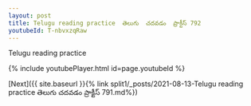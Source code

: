 ```yaml
---
layout: post
title: Telugu reading practice  తెలుగు  చదవడం  ప్రాక్టీస్ 792
youtubeId: T-nbvxzqRaw
---
```

 
 
Telugu reading practice
 
 
 
 
 


{% include youtubePlayer.html id=page.youtubeId %}
 
[Next]({{ site.baseurl }}{% link  split1/_posts/2021-08-13-Telugu reading practice  తెలుగు  చదవడం  ప్రాక్టీస్ 791.md%})
 

